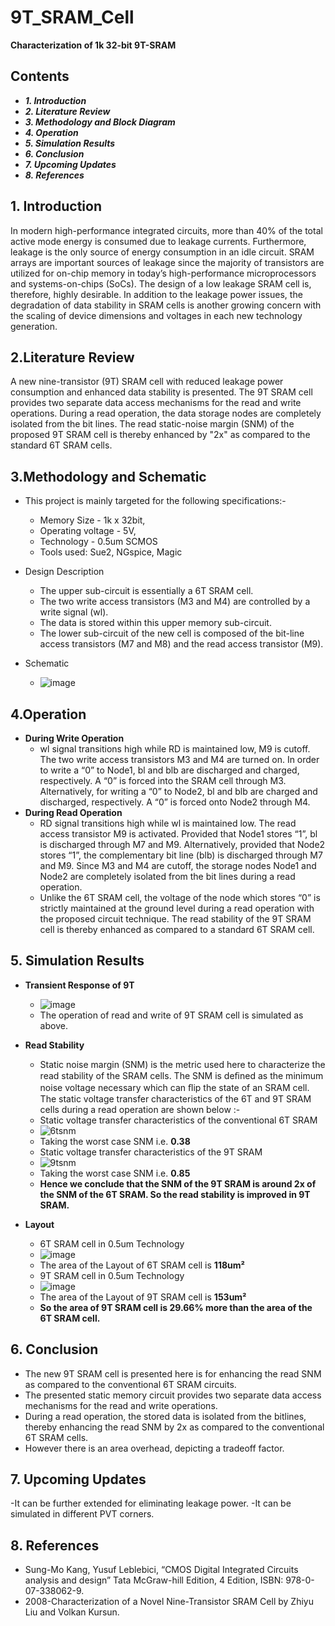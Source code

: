 # 9T_SRAM_Cell
**Characterization of 1k 32-bit 9T-SRAM**
## Contents
- **_1. Introduction_** 
- **_2. Literature Review_**
- **_3. Methodology and Block Diagram_** 
- **_4. Operation_**
- **_5. Simulation Results_**
- **_6. Conclusion_**
- **_7. Upcoming Updates_**
- **_8. References_**
## **1. Introduction**
In modern high-performance integrated circuits, more than 40% of the total active mode energy is consumed due to leakage currents. Furthermore, leakage is the only source of energy consumption in an idle circuit. SRAM arrays are   important sources of leakage since the majority of transistors are utilized for on-chip memory in today’s high-performance microprocessors and systems-on-chips (SoCs). The design of a low leakage SRAM cell is, therefore, highly desirable.
In addition to the leakage power issues, the degradation of data stability in SRAM cells is another growing concern with the scaling of device dimensions and voltages in each new technology generation.

## **2.Literature Review**
A new nine-transistor (9T) SRAM cell with reduced leakage power consumption and enhanced data stability is presented. The 9T SRAM cell provides two separate data access mechanisms for the read and write operations. During a read operation, the data storage nodes are completely isolated from the bit lines. The read static-noise margin (SNM) of the proposed 9T SRAM cell is thereby enhanced by "2x" as compared to the standard 6T SRAM cells.

## **3.Methodology and Schematic**
- This project is mainly targeted for the following specifications:-
  - Memory Size - 1k x 32bit,
  - Operating voltage - 5V,
  - Technology -  0.5um SCMOS
  - Tools used: Sue2, NGspice, Magic

- Design Description  
  - The upper sub-circuit is essentially a 6T SRAM cell.
  - The two write access transistors (M3 and M4) are controlled by a write signal (wl).
  - The data is stored within this upper memory sub-circuit. 
  - The lower sub-circuit of the new cell is composed of the bit-line access transistors (M7 and M8) and the read access transistor (M9). 

- Schematic
  - ![image](https://user-images.githubusercontent.com/72131007/100839185-d00bb180-3499-11eb-86b9-cd45ca01ffe3.png)

## **4.Operation**
- **During Write Operation**
  - wl signal transitions high while RD is maintained low, M9 is cutoff. The two write access transistors M3 and M4 are turned on. In order to write a “0” to Node1, bl and blb       are discharged and charged, respectively. A “0” is forced into the SRAM cell through M3. Alternatively, for writing a “0” to Node2, bl and blb are charged and discharged,       respectively. A “0” is forced onto Node2 through M4.
- **During Read Operation**
  - RD signal transitions high while wl is maintained low. The read access transistor M9 is activated. Provided that Node1 stores “1”, bl is discharged through M7 and M9.           Alternatively, provided that Node2 stores “1”, the complementary bit line (blb) is discharged through M7 and M9. Since M3 and M4 are cutoff, the storage nodes Node1 and         Node2 are completely isolated from the bit lines during a read operation. 
  - Unlike the 6T SRAM cell, the voltage of the node which stores “0” is strictly maintained at the ground level during a read operation with the proposed circuit technique. The     read stability of the 9T SRAM cell is thereby enhanced as compared to a standard 6T SRAM cell.
  
## **5. Simulation Results**
- **Transient Response of 9T**
  - ![image](https://user-images.githubusercontent.com/72131007/100842788-5aa2df80-349f-11eb-831d-8db0f87c2cc4.png)
  - The operation of read and write of 9T SRAM cell is simulated as above.
  
- **Read Stability**
  - Static noise margin (SNM) is the metric used here to characterize the read stability of the SRAM cells. The SNM is deﬁned as the minimum noise voltage necessary which can       ﬂip the state of an SRAM cell. The static voltage transfer characteristics of the 6T and 9T SRAM cells during a read operation are shown below :-
  - Static voltage transfer characteristics of the conventional 6T SRAM
   - ![6tsnm](https://user-images.githubusercontent.com/72131007/100844879-6ba12000-34a2-11eb-93f5-6c918da9d925.PNG)
   - Taking the worst case SNM i.e. **0.38** 
  - Static voltage transfer characteristics of the 9T SRAM
   - ![9tsnm](https://user-images.githubusercontent.com/72131007/100845180-d4889800-34a2-11eb-8f38-6903e6c0ac15.PNG)
   - Taking the worst case SNM i.e. **0.85** 
  - **Hence we conclude that the SNM of the 9T SRAM is around 2x of the SNM of the 6T SRAM. So the read stability is improved in 9T SRAM.**
  
- **Layout**
  - 6T SRAM cell in 0.5um Technology
   - ![image](https://user-images.githubusercontent.com/72131007/100846037-0c440f80-34a4-11eb-80d0-a608e12ff3e1.png)
   - The area of the Layout of 6T SRAM cell is **118um²**
  - 9T SRAM cell in 0.5um Technology
   - ![image](https://user-images.githubusercontent.com/72131007/100846603-b9b72300-34a4-11eb-891c-b8fc76fb785c.png)
   - The area of the Layout of 9T SRAM cell is **153um²**
  - **So the area of 9T SRAM cell is 29.66% more than the area of the 6T SRAM cell.**

## **6. Conclusion**
- The new 9T SRAM cell is presented here is for enhancing the read SNM as compared to the conventional 6T SRAM circuits.
- The presented static memory circuit provides two separate data access mechanisms for the read and write operations.
- During a read operation, the stored data is isolated from the bitlines, thereby enhancing the read SNM by 2x as compared to the conventional 6T SRAM cells. 
- However there is an area overhead, depicting a tradeoff factor.

## **7. Upcoming Updates**
-It can be further extended for eliminating leakage power.
-It can be simulated in different PVT corners.

## **8. References**
- Sung-Mo Kang, Yusuf Leblebici, “CMOS Digital Integrated Circuits analysis and design” Tata McGraw-hill Edition, 4 Edition, ISBN: 978-0-07-338062-9. 
- 2008-Characterization of a Novel Nine-Transistor SRAM Cell by Zhiyu Liu and Volkan Kursun.

